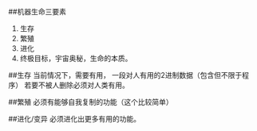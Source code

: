 ##机器生命三要素
1. 生存
2. 繁殖
3. 进化
4. 终极目标，宇宙奥秘，生命的本质。

##生存
当前情况下，需要有用，
一段对人有用的2进制数据（包含但不限于程序）
若要不被人删除必须对人类有用。

##繁殖
必须有能够自我复制的功能（这个比较简单）

##进化/变异
必须进化出更多有用的功能。
